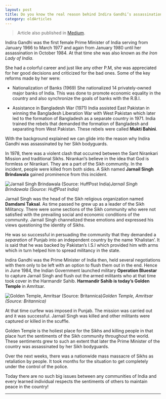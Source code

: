 ```yaml
---
layout: post 
title: Do you know the real reason behind Indira Gandhi’s assassination?
category: oldArticles
---
```


> Article also published in [Medium](https://surajsv.medium.com/).

Indira Gandhi was the first female Prime Minister of India serving from January 1966 to March 1977 and again from January 1980 until her assassination in October 1984. At that time she was also known as *the Iron Lady of India.*

She had a colorful career and just like any other P.M, she was appreciated for her good decisions and criticized for the bad ones. Some of the key reforms made by her were:

* Nationalization of Banks (1969)
She nationalized 14 privately-owned major banks of India. This was done to promote economic equality in the country and also synchronize the goals of banks with the R.B.I.

* Assistance in Bangladesh War (1971)
India assisted East Pakistan in winning the Bangladesh Liberation War with West Pakistan which later led to the formation of Bangladesh as a separate country in 1971. India trained the rebels that demanded the formation of Bangladesh and separating from West Pakistan. These rebels were called **Mukti Bahini**.

With the background explained we can glide into the reason why Indira Gandhi was assassinated by her Sikh bodyguards.

In 1978, there was a violent clash that occurred between the Sant Nirankari Mission and traditional Sikhs. Nirankari’s believe in the idea that God is formless or Nirankari. They are a part of the Sikh community. In the incident, people were killed from both sides. A Sikh named **Jarnail Singh Brindawala** gained prominence from this incident.

![Jarnail Singh Brindawala (Source: HuffPost India)](https://cdn-images-1.medium.com/max/2000/1*A9n765EFl6hMWLDnpzY6iQ.jpeg)*Jarnail Singh Brindawala (Source: HuffPost India)*

Jarnail Singh was the head of the Sikh religious organization named **Damdami Taksal**. As time passed he grew up as a leader of the Sikh Militancy. There were some sections of the Sikh community who were not satisfied with the prevailing social and economic conditions of the community. Jarnail Singh channelized these emotions and expressed his views questioning the identity of Sikhs.

He was so successful in persuading the community that they demanded a *separation* of Punjab into an independent country by the name ‘Khalistan’. It is said that he was backed by Pakistan’s I.S.I which provided him with arms which in turn helped him to spread militancy in the state.

Indira Gandhi was the Prime Minister of India then, held several negotiations with them only to be left with an option to flush them out in the end. Hence in June 1984, the Indian Government launched military **Operation Bluestar** to capture Jarnail Singh and flush out the armed militants who at that time took cover in the Harmandir Sahib. **Harmandir Sahib is today’s Golden Temple** in Amritsar.

![Golden Temple, Amritsar (Source: Britannica)](https://cdn-images-1.medium.com/max/3200/1*KOiGJN9aVRyL7noIv5fADg.jpeg)*Golden Temple, Amritsar (Source: Britannica)*

At that time curfew was imposed in Punjab. The mission was carried out and it was successful. Jarnail Singh was killed and other militants were captured or killed in the scuffle.

Golden Temple is the holiest place for the Sikhs and killing people in that place hurt the sentiments of the Sikh community throughout the world. These sentiments grew to such an extent that later the Prime Minister of the country was assassinated by her Sikh bodyguards.

Over the next weeks, there was a nationwide mass massacre of Sikhs as retaliation by people. It took months for the situation to get completely under the control of the police.

Today there are no such big issues between any communities of India and every learned individual respects the sentiments of others to maintain peace in the country!

----------------
